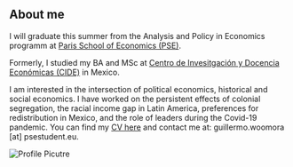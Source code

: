 ## About me

I will graduate this summer from the Analysis and Policy in Economics programm at [Paris School of Economics (PSE)](https://www.parisschoolofeconomics.eu/en/).

Formerly, I studied my BA and MSc at [Centro de Invesitgación y Docencia Económicas (CIDE)](https://www.cide.edu/de/) in Mexico.

I am interested in the intersection of political economics, historical and social economics. 
I have worked on the persistent effects of colonial segregation, the racial income gap in Latin America, preferences for redistribution in Mexico, and the role of leaders during the Covid-19 pandemic.
You can find my [CV here](https://github.com/woomora/woomora.github.io/blob/main/Woo-Mora%20CV.pdf) and contact me at: guillermo.woomora [at] psestudent.eu. 

![Profile Picutre](https://raw.githubusercontent.com/woomora/woomora.github.io/main/profile%20picture.jpg)
